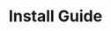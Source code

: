 ---
layout: default
title: Install Guide
nav_order: 3
has_children: true
has_toc: true
description: How to Install
---